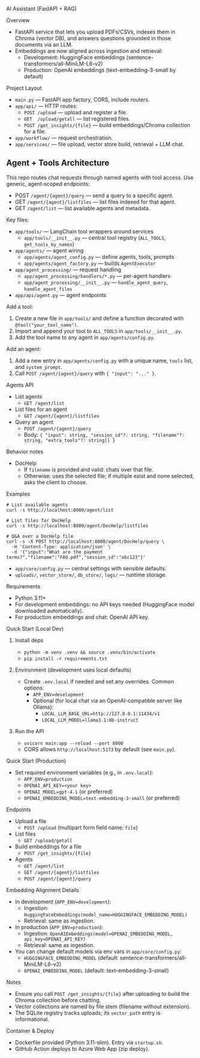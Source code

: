 AI Assistant (FastAPI + RAG)

Overview
- FastAPI service that lets you upload PDFs/CSVs, indexes them in Chroma (vector DB), and answers questions grounded in those documents via an LLM.
- Embeddings are now aligned across ingestion and retrieval:
  - Development: HuggingFace embeddings (sentence-transformers/all-MiniLM-L6-v2)
  - Production: OpenAI embeddings (text-embedding-3-small by default)

Project Layout
- `main.py` — FastAPI app factory, CORS, include routers.
- `app/api/` — HTTP routes:
  - `POST /upload` — upload and register a file.
  - `GET  /upload/getall` — list registered files.
  - `POST /get_insights/{file}` — build embeddings/Chroma collection for a file.
- `app/workflow/` — request orchestration.
- `app/services/` — file upload, vector store build, retrieval + LLM chat.

## Agent + Tools Architecture

This repo routes chat requests through named agents with tool access. Use generic, agent‑scoped endpoints:

- POST `/agent/{agent}/query` — send a query to a specific agent.
- GET `/agent/{agent}/listfiles` — list files indexed for that agent.
- GET `/agent/list` — list available agents and metadata.

Key files:

- `app/tools/` — LangChain tool wrappers around services
  - `app/tools/__init__.py` — central tool registry (`ALL_TOOLS`, `get_tools_by_names`)
- `app/agents/` — agent wiring
  - `app/agents/agent_config.py` — define agents, tools, prompts
  - `app/agents/agent_factory.py` — builds `AgentExecutor`
- `app/agent_processing/` — request handling
  - `app/agent_processing/handlers/*.py` — per‑agent handlers
  - `app/agent_processing/__init__.py` — `handle_agent_query`, `handle_agent_files`
- `app/api/agent.py` — agent endpoints

Add a tool:

1. Create a new file in `app/tools/` and define a function decorated with `@tool("your_tool_name")`.
2. Import and append your tool to `ALL_TOOLS` in `app/tools/__init__.py`.
3. Add the tool name to any agent in `app/agents/config.py`.

Add an agent:

1. Add a new entry in `app/agents/config.py` with a unique name, `tools` list, and `system_prompt`.
2. Call `POST /agent/{agent}/query` with `{ "input": "..." }`.

Agents API
- List agents
  - `GET /agent/list`
- List files for an agent
  - `GET /agent/{agent}/listfiles`
- Query an agent
  - `POST /agent/{agent}/query`
  - Body: `{ "input": string, "session_id"?: string, "filename"?: string, "extra_tools"?: string[] }`

Behavior notes
- DocHelp
  - If `filename` is provided and valid: chats over that file.
  - Otherwise: uses the selected file; if multiple exist and none selected, asks the client to choose.

Examples
```
# List available agents
curl -s http://localhost:8000/agent/list

# List files for DocHelp
curl -s http://localhost:8000/agent/DocHelp/listfiles

# Q&A over a DocHelp file
curl -s -X POST http://localhost:8000/agent/DocHelp/query \
  -H 'Content-Type: application/json' \
  -d '{"input":"What are the payment terms?","filename":"FAQ.pdf","session_id":"abc123"}'
```
- `app/core/config.py` — central settings with sensible defaults.
- `uploads/`, `vector_store/`, `db_store/`, `logs/` — runtime storage.


Requirements
- Python 3.11+
- For development embeddings: no API keys needed (HuggingFace model downloaded automatically).
- For production embeddings and chat: OpenAI API key.

Quick Start (Local Dev)
1) Install deps
   - `python -m venv .venv && source .venv/bin/activate`
   - `pip install -r requirements.txt`

2) Environment (development uses local defaults)
   - Create `.env.local` if needed and set any overrides. Common options:
     - `APP_ENV=development`
     - Optional (for local chat via an OpenAI-compatible server like Ollama):
       - `LOCAL_LLM_BASE_URL=http://127.0.0.1:11434/v1`
       - `LOCAL_LLM_MODEL=llama3.1:8b-instruct`

3) Run the API
   - `uvicorn main:app --reload --port 8000`
   - CORS allows `http://localhost:5173` by default (see `main.py`).

Quick Start (Production)
- Set required environment variables (e.g., in `.env.local`):
  - `APP_ENV=production`
  - `OPENAI_API_KEY=<your key>`
  - `OPENAI_MODEL=gpt-4.1` (or preferred)
  - `OPENAI_EMBEDDING_MODEL=text-embedding-3-small` (or preferred)

Endpoints
- Upload a file
  - `POST /upload` (multipart form field name: `file`)
- List files
  - `GET /upload/getall`
- Build embeddings for a file
  - `POST /get_insights/{file}`
- Agents
  - `GET /agent/list`
  - `GET /agent/{agent}/listfiles`
  - `POST /agent/{agent}/query`

Embedding Alignment Details
- In development (`APP_ENV=development`):
  - Ingestion: `HuggingFaceEmbeddings(model_name=HUGGINGFACE_EMBEDDING_MODEL)`
  - Retrieval: same as ingestion.
- In production (`APP_ENV=production`):
  - Ingestion: `OpenAIEmbeddings(model=OPENAI_EMBEDDING_MODEL, api_key=OPENAI_API_KEY)`
  - Retrieval: same as ingestion.
- You can change default models via env vars in `app/core/config.py`:
  - `HUGGINGFACE_EMBEDDING_MODEL` (default: sentence-transformers/all-MiniLM-L6-v2)
  - `OPENAI_EMBEDDING_MODEL` (default: text-embedding-3-small)

Notes
- Ensure you call `POST /get_insights/{file}` after uploading to build the Chroma collection before chatting.
- Vector collections are named by file stem (filename without extension).
- The SQLite registry tracks uploads; its `vector_path` entry is informational.

Container & Deploy
- Dockerfile provided (Python 3.11-slim). Entry via `startup.sh`.
- GitHub Action deploys to Azure Web App (zip deploy).
